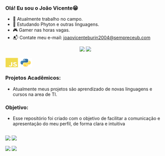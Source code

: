 ### Olá! Eu sou o João Vicente😁

- 🧩 Atualmente trabalho no campo.
- 🌱 Estudando Phyton e outras linguagens.
- 🎮 Gamer nas horas vagas.
- 📬 Contate meu e-mail: joaovicenteburin2004@sempreceub.com

<div align="center">
  <img height="180cm" src="https://github-readme-stats.vercel.app/api?username=joaovicente04&show_icons=true&theme=chartreuse-dark"/>
  <img height="180cm" src="https://github-readme-stats.vercel.app/api/top-langs/?username=joaovicente04&layout=compact&langs_count=16&theme=chartreuse-dark"/>
</div>


<div style="display: inline_block"><br>
  <img align="center" alt="João-Js" height="30" width="40" src="https://raw.githubusercontent.com/devicons/devicon/master/icons/javascript/javascript-plain.svg">
  <img align="center" alt="João-Python" height="30" width="40" src="https://raw.githubusercontent.com/devicons/devicon/master/icons/python/python-original.svg">
  
  
 
  ### Projetos Acadêmicos:
  - Atualmente meus projetos são aprendizado de novas linguagens e cursos na area de TI.

### Objetivo:
- Esse repositório foi criado com o objetivo de facilitar a comunicação e apresentação do meu perfil, de forma clara e intuitiva
  ##
 
<div> 
  <a href="https://www.youtube.com/channel/UCVhXmcS6cuIctImeXLGjGUw" target="_blank"><img src="https://img.shields.io/badge/YouTube-FF0000?style=for-the-badge&logo=youtube&logoColor=white" target="_blank"></a>
  <a href="https://instagram.com/joao._vicente_" target="_blank"><img src="https://img.shields.io/badge/-Instagram-%23E4405F?style=for-the-badge&logo=instagram&logoColor=white" target="_blank"></a>
   
  <a href = "joaovicenteburin2004@sempreceub.com"><img src="https://img.shields.io/badge/-Gmail-%23333?style=for-the-badge&logo=gmail&logoColor=white" target="_blank"></a>
  <a href="https://www.linkedin.com/in/jo%C3%A3o-vicente-28246635b/" target="_blank"><img src="https://img.shields.io/badge/-LinkedIn-%230077B5?style=for-the-badge&logo=linkedin&logoColor=white" target="_blank"></a> 
  
</div>
